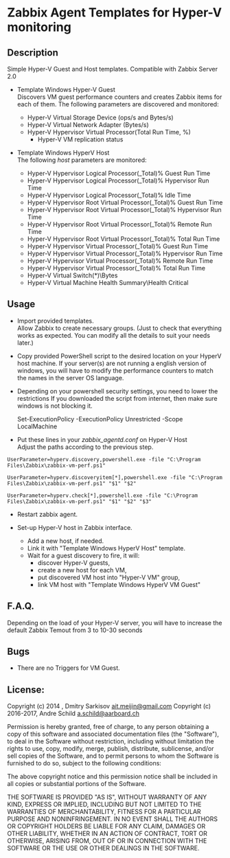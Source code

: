 # Zabbix Agent Templates for Hyper-V monitoring 

## Description
Simple Hyper-V Guest and Host templates.
Compatible with Zabbix Server 2.0

* Template Windows Hyper-V Guest  
Discovers VM guest performance counters and creates Zabbix items for each of them.
The following parameters are discovered and monitored:
	* Hyper-V Virtual Storage Device (ops/s and Bytes/s)
	* Hyper-V Virtual Network Adapter (Bytes/s)
	* Hyper-V Hypervisor Virtual Processor(Total Run Time, %)
        * Hyper-V VM replication status


* Template Windows HyperV Host  
The following _host_ parameters are monitored:
	* Hyper-V Hypervisor Logical Processor(_Total)\% Guest Run Time
	* Hyper-V Hypervisor Logical Processor(_Total)\% Hypervisor Run Time
	* Hyper-V Hypervisor Logical Processor(_Total)\% Idle Time
	* Hyper-V Hypervisor Root Virtual Processor(_Total)\% Guest Run Time
	* Hyper-V Hypervisor Root Virtual Processor(_Total)\% Hypervisor Run Time
	* Hyper-V Hypervisor Root Virtual Processor(_Total)\% Remote Run Time
	* Hyper-V Hypervisor Root Virtual Processor(_Total)\% Total Run Time
	* Hyper-V Hypervisor Virtual Processor(_Total)\% Guest Run Time
	* Hyper-V Hypervisor Virtual Processor(_Total)\% Hypervisor Run Time
	* Hyper-V Hypervisor Virtual Processor(_Total)\% Remote Run Time
	* Hyper-V Hypervisor Virtual Processor(_Total)\% Total Run Time
	* Hyper-V Virtual Switch(*)\Bytes
	* Hyper-V Virtual Machine Health Summary\Health Critical
	


## Usage
* Import provided templates.  
Allow Zabbix to create necessary groups. 
(Just to check that everything works as expected. You can modify all the details to suit your needs later.)

*  Copy provided PowerShell script to the desired location on your HyperV host machine.
   If your server(s) are not running a english version of windows, you will have to modify
   the performance counters to match the names in the server OS language.

*  Depending on your powershell security settings, you need to lower the restrictions
   If you downloaded the script from internet, then make sure windows is not blocking it.
   
   Set-ExecutionPolicy -ExecutionPolicy Unrestricted -Scope LocalMachine
   
* Put these lines in your _zabbix_agentd.conf_ on Hyper-V Host  
 Adjust the paths according to the previous step.

`UserParameter=hyperv.discovery,powershell.exe -file "C:\Program Files\Zabbix\zabbix-vm-perf.ps1"`

`UserParameter=hyperv.discoveryitem[*],powershell.exe -file "C:\Program Files\Zabbix\zabbix-vm-perf.ps1" "$1" "$2"`

`UserParameter=hyperv.check[*],powershell.exe -file "C:\Program Files\Zabbix\zabbix-vm-perf.ps1" "$1" "$2" "$3"`

* Restart zabbix agent.

* Set-up Hyper-V host in Zabbix interface. 
	* Add a new host, if needed.
	* Link it with "Template Windows HyperV Host" template. 
	* Wait for a guest discovery to fire, it will:
		* discover Hyper-V guests, 
		* create a new host for each VM,
		* put discovered VM host into "Hyper-V VM" group,
		* link VM host with "Template Windows HyperV VM Guest"

## F.A.Q.

Depending on the load of your Hyper-V server, you will have to increase the default
Zabbix Temout from 3 to 10-30 seconds


## Bugs
* There are no Triggers for VM Guest.


## License:


Copyright (c) 2014     , Dmitry Sarkisov <ait.meijin@gmail.com>
Copyright (c) 2016-2017, Andre Schild <a.schild@aarboard.ch>

Permission is hereby granted, free of charge, to any person obtaining a copy of this software and associated documentation files (the "Software"), to deal in the Software without restriction, including without limitation the rights to use, copy, modify, merge, publish, distribute, sublicense, and/or sell copies of the Software, and to permit persons to whom the Software is furnished to do so, subject to the following conditions:

The above copyright notice and this permission notice shall be included in all copies or substantial portions of the Software.

THE SOFTWARE IS PROVIDED "AS IS", WITHOUT WARRANTY OF ANY KIND, EXPRESS OR IMPLIED, INCLUDING BUT NOT LIMITED TO THE WARRANTIES OF MERCHANTABILITY, FITNESS FOR A PARTICULAR PURPOSE AND NONINFRINGEMENT. IN NO EVENT SHALL THE AUTHORS OR COPYRIGHT HOLDERS BE LIABLE FOR ANY CLAIM, DAMAGES OR OTHER LIABILITY, WHETHER IN AN ACTION OF CONTRACT, TORT OR OTHERWISE, ARISING FROM, OUT OF OR IN CONNECTION WITH THE SOFTWARE OR THE USE OR OTHER DEALINGS IN THE SOFTWARE.
